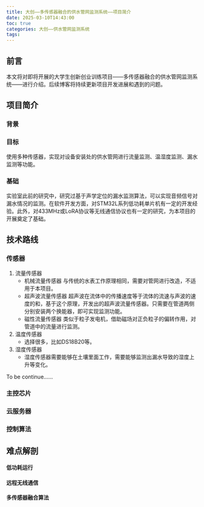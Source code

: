 ```yaml
---
title: 大创——多传感器融合的供水管网监测系统——项目简介
date: 2025-03-10T14:43:00
toc: true
categories: 大创——供水管网监测系统
tags:
---
```

## 前言
本文将对即将开展的大学生创新创业训练项目——多传感器融合的供水管网监测系统——进行介绍。后续博客将持续更新项目开发进展和遇到的问题。

<!-- more -->

## 项目简介
### 背景

### 目标
使用多种传感器，实现对设备安装处的供水管网进行流量监测、温湿度监测、漏水监测等功能。
### 基础
实验室此前的研究中，研究过基于声学定位的漏水监测算法，可以实现音频信号对漏水情况的监测。在软件开发方面，对STM32L系列低功耗单片机有一定的开发经验。此外，对433MHz或LoRA协议等无线通信协议也有一定的研究，为本项目的开展奠定了基础。
## 技术路线
### 传感器
1. 流量传感器
	- 机械流量传感器
		与传统的水表工作原理相同，需要对管网进行改造，不适用于本项目。
	- 超声波流量传感器
		超声波在流体中的传播速度等于流体的流速与声波的速度的和，基于这个原理，开发出的超声波流量传感器。只需要在管道两侧分别安装两个换能器，即可实现监测功能。
	- 磁性流量传感器
		类似于粒子发电机，借助磁场对正负粒子的偏转作用，对管道中的流量进行监测。
2. 温度传感器
	- 选择很多，比如DS18B20等。
3. 湿度传感器
	- 湿度传感器需要能够在土壤里面工作，需要能够监测出漏水导致的湿度上升等变化。

To be continue......
### 主控芯片
### 云服务器
### 控制算法
## 难点解剖
#### 低功耗运行
#### 远程无线通信
#### 多传感器融合算法

